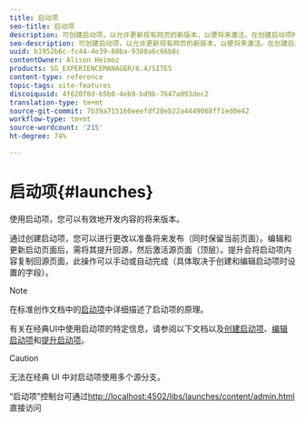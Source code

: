 ```yaml
---
title: 启动项
seo-title: 启动项
description: 可创建启动项，以允许更新现有网页的新版本，以便将来激活。在创建启动项时，需要指定标题和源页面。
seo-description: 可创建启动项，以允许更新现有网页的新版本，以便将来激活。在创建启动项时，需要指定标题和源页面。
uuid: b1952b6c-fc44-4e39-80ba-9380a6c66b8c
contentOwner: Alison Heimoz
products: SG_EXPERIENCEMANAGER/6.4/SITES
content-type: reference
topic-tags: site-features
discoiquuid: 4f62078d-b5b0-4eb9-bd9b-7647a093dec2
translation-type: tm+mt
source-git-commit: 7b39a715166eeefdf20eb22a4449068ff1ed0e42
workflow-type: tm+mt
source-wordcount: '215'
ht-degree: 74%

---
```



# 启动项{#launches}

使用启动项，您可以有效地开发内容的将来版本。

通过创建启动项，您可以进行更改以准备将来发布（同时保留当前页面）。编辑和更新启动页面后，需将其提升回源，然后激活源页面（顶层）。提升会将启动项内容复制回源页面，此操作可以手动或自动完成（具体取决于创建和编辑启动项时设置的字段）。

>[!NOTE]
>
>在标准创作文档中的[启动项](/help/sites-authoring/launches.md)中详细描述了启动项的原理。
>
>有关在经典UI中使用启动项的特定信息，请参阅以下文档以及[创建启动项](/help/sites-classic-ui-authoring/classic-launches-creating.md)、[编辑启动项](/help/sites-classic-ui-authoring/classic-launches-editing.md)和[提升启动项](/help/sites-classic-ui-authoring/classic-launches-promoting.md)。

>[!CAUTION]
>
>无法在经典 UI 中对启动项使用多个源分支。

“启动项”控制台可通过[http://localhost:4502/libs/launches/content/admin.html](http://localhost:4502/libs/launches/content/admin.html)直接访问
